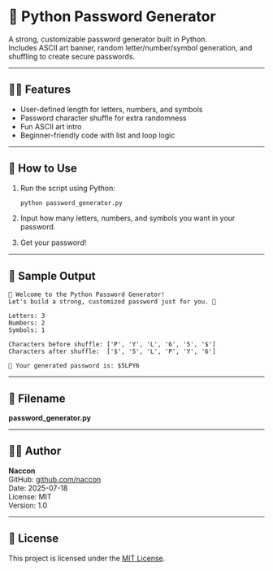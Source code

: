 # 🔐 Python Password Generator

A strong, customizable password generator built in Python.  
Includes ASCII art banner, random letter/number/symbol generation, and shuffling to create secure passwords.

---

## 🧑‍💻 Features

- User-defined length for letters, numbers, and symbols
- Password character shuffle for extra randomness
- Fun ASCII art intro
- Beginner-friendly code with list and loop logic

---

## 🚀 How to Use

1. Run the script using Python:
   ```bash
   python password_generator.py
   ```

2. Input how many letters, numbers, and symbols you want in your password.

3. Get your password!

---

## 📸 Sample Output

```
🔐 Welcome to the Python Password Generator!
Let's build a strong, customized password just for you. 🚀

Letters: 3
Numbers: 2
Symbols: 1

Characters before shuffle: ['P', 'Y', 'L', '6', '5', '$']
Characters after shuffle:  ['$', '5', 'L', 'P', 'Y', '6']

🔐 Your generated password is: $5LPY6
```

---

## 📂 Filename

**password_generator.py**

---

## 🧑‍🎨 Author

**Naccon**  
GitHub: [github.com/naccon](https://github.com/naccon)  
Date: 2025-07-18  
License: MIT  
Version: 1.0

---

## 📄 License

This project is licensed under the [MIT License](LICENSE).
